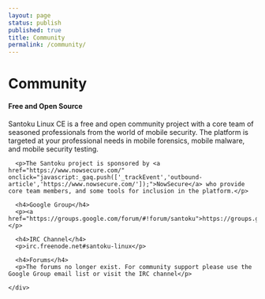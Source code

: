 ```yaml
---
layout: page
status: publish
published: true
title: Community
permalink: /community/
---
```


<div class="main-area">
  <div class="tools">
    <div class="holder">
      <div class="frame">
        <h1>Community</h1>
      </div> 
    </div> 
  </div> 
  <div class="main-holder">
    <div id="content" class="content_full_width">
      <h4>Free and Open Source</h4>
      <p>Santoku Linux CE is a free and open community project with a core team of seasoned professionals from the world of mobile security. The platform is targeted at your professional needs in mobile forensics, mobile malware, and mobile security testing.</p>
      
      <p>The Santoku project is sponsored by <a href="https://www.nowsecure.com/" onclick="javascript:_gaq.push(['_trackEvent','outbound-article','https://www.nowsecure.com/']);">NowSecure</a> who provide core team members, and some tools for inclusion in the platform.</p>
      
      <h4>Google Group</h4>
      <p><a href="https://groups.google.com/forum/#!forum/santoku">https://groups.google.com/forum/#!forum/santoku</a></p>
      
      <h4>IRC Channel</h4>
      <p>irc.freenode.net#santoku-linux</p>

      <h4>Forums</h4>
      <p>The forums no longer exist. For community support please use the Google Group email list or visit the IRC channel</p>
      
    </div> 
  </div> 
</div>
